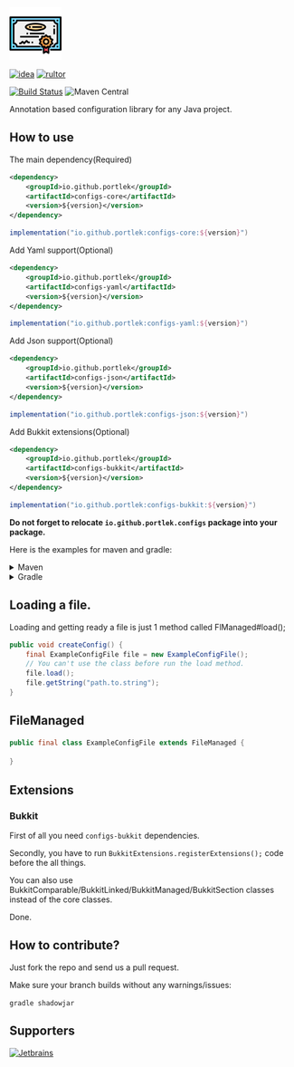 <img src="logo/logo.svg" width="92px"/>

[![idea](https://www.elegantobjects.org/intellij-idea.svg)](https://www.jetbrains.com/idea/)
[![rultor](https://www.rultor.com/b/yegor256/rultor)](https://www.rultor.com/p/portlek/configs)

[![Build Status](https://travis-ci.com/portlek/configs.svg?branch=master)](https://travis-ci.com/portlek/configs)
![Maven Central](https://img.shields.io/maven-central/v/io.github.portlek/configs-core?label=version)

Annotation based configuration library for any Java project.

## How to use

The main dependency(Required)
```xml
<dependency>
    <groupId>io.github.portlek</groupId>
    <artifactId>configs-core</artifactId>
    <version>${version}</version>
</dependency>
```
```groovy
implementation("io.github.portlek:configs-core:${version}")
```
Add Yaml support(Optional)
```xml
<dependency>
    <groupId>io.github.portlek</groupId>
    <artifactId>configs-yaml</artifactId>
    <version>${version}</version>
</dependency>
```
```groovy
implementation("io.github.portlek:configs-yaml:${version}")
```
Add Json support(Optional)
```xml
<dependency>
    <groupId>io.github.portlek</groupId>
    <artifactId>configs-json</artifactId>
    <version>${version}</version>
</dependency>
```
```groovy
implementation("io.github.portlek:configs-json:${version}")
```
Add Bukkit extensions(Optional)
```xml
<dependency>
    <groupId>io.github.portlek</groupId>
    <artifactId>configs-bukkit</artifactId>
    <version>${version}</version>
</dependency>
```
```groovy
implementation("io.github.portlek:configs-bukkit:${version}")
```
**Do not forget to relocate `io.github.portlek.configs` package into your package.**

Here is the examples for maven and gradle:
<details>
<summary>Maven</summary>
```xml
<plugin>
    <groupId>org.apache.maven.plugins</groupId>
    <artifactId>maven-shade-plugin</artifactId>
    <version>3.2.4</version>
    <configuration>
        <!-- Other settings -->
        <relocations>
            <relocation>
                <pattern>io.github.portlek.configs</pattern>
                <!-- Replace this -->
                <shadedPattern>your.package.path.to.relocate</shadedPattern>
            </relocation>
        </relocations>
    </configuration>
    <executions>
        <execution>
            <phase>package</phase>
            <goals>
                <goal>shade</goal>
            </goals>
        </execution>
    </executions>
</plugin>
```
</details>
<details>
<summary>Gradle</summary>

```groovy
plugins {
    id "com.github.johnrengelman.shadow" version "6.0.0"
}

shadowJar {
    relocate('io.github.portlek.configs', "your.package.path.to.relocate")
    // other stuffs.
}
```
</details>

## Loading a file.
Loading and getting ready a file is just 1 method called FlManaged#load();
```java
public void createConfig() {
    final ExampleConfigFile file = new ExampleConfigFile();
    // You can't use the class before run the load method.
    file.load();
    file.getString("path.to.string");
}
```

## FileManaged
```java
public final class ExampleConfigFile extends FileManaged {

}
```

## Extensions

### Bukkit
First of all you need `configs-bukkit` dependencies.

Secondly, you have to run `BukkitExtensions.registerExtensions();` code before the all things.

You can also use BukkitComparable/BukkitLinked/BukkitManaged/BukkitSection classes instead of the core classes.

Done.

## How to contribute?
Just fork the repo and send us a pull request.

Make sure your branch builds without any warnings/issues:

`gradle shadowjar`

## Supporters

[![Jetbrains](jetbrains/jetbrains.svg)](https://www.jetbrains.com/?from=configs)
